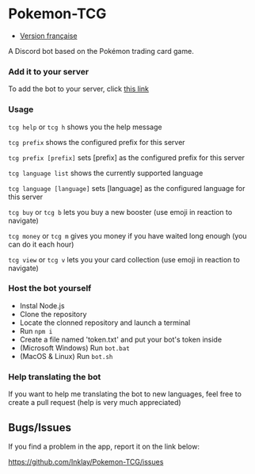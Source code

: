 # Pokemon-TCG

* [Version française](README-fr.md)

A Discord bot based on the Pokémon trading card game.

### Add it to your server

To add the bot to your server, click [this link](https://discord.com/api/oauth2/authorize?client_id=772212678772654100&permissions=10304&scope=bot)

### Usage
```tcg help``` or ```tcg h``` shows you the help message

```tcg prefix``` shows the configured prefix for this server

```tcg prefix [prefix]``` sets [prefix] as the configured prefix for this server

```tcg language list``` shows the currently supported language

```tcg language [language]``` sets [language] as the configured language for this server

```tcg buy``` or ```tcg b``` lets you buy a new booster (use emoji in reaction to navigate)

```tcg money``` or ```tcg m``` gives you money if you have waited long enough (you can do it each hour)

```tcg view``` or ```tcg v``` lets you your card collection (use emoji in reaction to navigate)

### Host the bot yourself

- Instal Node.js
- Clone the repository
- Locate the clonned repository and launch a terminal
- Run ```npm i```
- Create a file named 'token.txt' and put your bot's token inside
- (Microsoft Windows) Run ```bot.bat``` 
- (MacOS & Linux) Run ```bot.sh```

### Help translating the bot

If you want to help me translating the bot to new languages, feel free to create a pull request (help is very much appreciated)

## Bugs/Issues
If you find a problem in the app, report it on the link below:

https://github.com/Inklay/Pokemon-TCG/issues